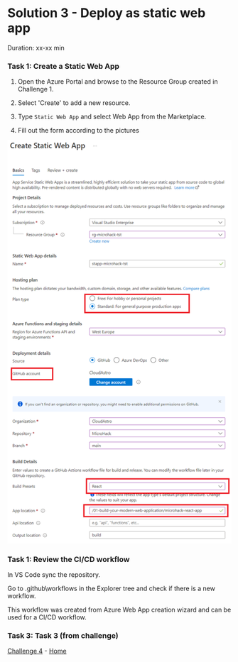 # Solution 3 - Deploy as static web app

Duration: xx-xx min

### Task 1: Create a Static Web App

1. Open the Azure Portal and browse to the Resource Group created in Challenge 1.

2. Select 'Create' to add a new resource.

3. Type `Static Web App` and select Web App from the Marketplace.

4. Fill out the form according to the pictures

![image](../.images/31-create-staticwebapp.PNG)

### Task 1: Review the CI/CD workflow 

In VS Code sync the repository.

Go to .github\workflows in the Explorer tree and check if there is a new workflow.

This workflow was created from Azure Web App creation wizard and can be used for a CI/CD workflow.

### Task 3: Task 3 (from challenge)



[Challenge 4](../Challenges/04-Deploy-as-app-service.md) - [Home](./../README.md)